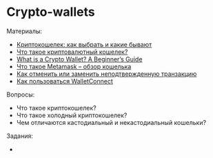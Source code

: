 # Crypto-wallets

Материалы:

* [Криптокошелек: как выбрать и какие бывают](https://vc.ru/crypto/324164-kriptokoshelek-kak-vybrat-i-kakie-byvayut)
* [Что такое криптовалютный кошелек?](https://academy.binance.com/ru/articles/crypto-wallet-types-explained)
* [What is a Crypto Wallet? A Beginner’s Guide](https://crypto.com/university/crypto-wallets)
* [Что такое Metamask – обзор кошелька](https://vc.ru/u/903848-egor-polyanskiy/326240-chto-takoe-metamask-obzor-koshelka)
* [Как отменить или заменить неподтвержденную транзакцию](https://academy.binance.com/ru/articles/how-to-cancel-or-replace-a-pending-ethereum-transaction)
* [Как пользоваться WalletConnect](https://academy.binance.com/ru/articles/how-to-use-walletconnect)


Вопросы:

* Что такое криптокошелек?
* Что такое холодный криптокошелек?
* Чем отличаются кастодиальный и некастодиальный кошельки?

Задания:

*
